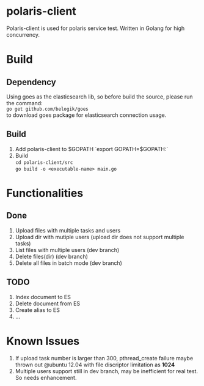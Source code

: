polaris-client
==============

Polaris-client is used for polaris service test. Written in Golang for high concurrency.


Build
=====

Dependency
----------
Using goes as the elasticsearch lib, so before build the source, please run the command:  
`go get github.com/belogik/goes`  
to download goes package for elasticsearch connection usage.

Build
-----
1. Add polaris-client to $GOPATH  
`export GOPATH=$GOPATH:<project-dir>`
2. Build  
`cd polaris-client/src`  
`go build -o <executable-name> main.go`

Functionalities
===============

Done
----
1. Upload files with multiple tasks and users
2. Upload dir with mutiple users (upload dir does not support multiple tasks)
3. List files with multiple users (dev branch)
4. Delete files(dir) (dev branch)
5. Delete all files in batch mode (dev branch)

TODO
----
1. Index document to ES
2. Delete document from ES
3. Create alias to ES
4. ...

Known Issues
============

1. If upload task number is larger than 300, pthread_create failure maybe thrown out @ubuntu 12.04 with file discriptor limitation as **1024**
2. Multiple users support still in dev branch, may be inefficient for real test. So needs enhancement.
